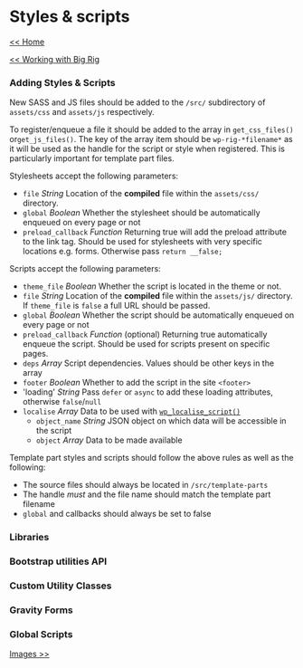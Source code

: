 # Styles & scripts
[<< Home](/)

[<< Working with Big Rig](/big-rig)

### Adding Styles & Scripts<a name="Adding"></a>
New SASS and JS files should be added to the `/src/` subdirectory of `assets/css` and `assets/js` respectively.

To register/enqueue a file it should be added to the array in `get_css_files()` or`get_js_files()`. The key of the array item should be `wp-rig-*filename*` as it will be used as the handle for the script or style when registered. This is particularly important for template part files.

Stylesheets accept the following  parameters:
- `file` _String_ Location of the **compiled** file within the `assets/css/` directory.
- `global` _Boolean_ Whether the stylesheet should be automatically enqueued on every page or not
- `preload_callback` _Function_ Returning true will add the preload attribute to the link tag. Should be used for stylesheets with very specific locations e.g. forms. Otherwise pass `return __false;`

 Scripts accept the following  parameters:
 - `theme_file` _Boolean_ Whether the script is located in the theme or not. 
 - `file` _String_ Location of the **compiled** file within the `assets/js/` directory. If `theme_file` is `false` a full URL should be passed.
 - `global` _Boolean_ Whether the script should be automatically enqueued on every page or not
 - `preload_callback` _Function_ (optional) Returning true automatically enqueue the script. Should be used for scripts present on specific pages.
 - `deps` _Array_ Script dependencies. Values should be other keys in the array
 - `footer` _Boolean_ Whether to add the script in the site `<footer>`
 - 'loading' _String_ Pass `defer` or `async` to add these loading attributes, otherwise `false`/`null`
 - `localise` _Array_ Data to be used with [`wp_localise_script()`](https://developer.wordpress.org/reference/functions/wp_localize_script/)
    - `object_name` _String_ JSON object on which data will be accessible in the script
    - `object` _Array_ Data to be made available
    
<a name="Templatepart-css-js"></a> Template part styles and scripts should follow the above rules as well as the following:
- The source files should always be located in `/src/template-parts`
- The handle *must* and the file name should match the template part filename
- `global` and callbacks should always be set to false

 
### Libraries<a name="Libraries"></a>


### Bootstrap utilities API<a name="Bootstrap-api"></a>

### Custom Utility Classes<a name="Custom-utilities"></a>

### Gravity Forms<a name="Gravity-forms"></a>

### Global Scripts<a name="Global-scripts"></a>


[Images >>](/big-rig/images)